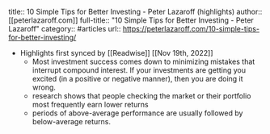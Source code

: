 title:: 10 Simple Tips for Better Investing - Peter Lazaroff (highlights)
author:: [[peterlazaroff.com]]
full-title:: "10 Simple Tips for Better Investing - Peter Lazaroff"
category:: #articles
url:: https://peterlazaroff.com/10-simple-tips-for-better-investing/

- Highlights first synced by [[Readwise]] [[Nov 19th, 2022]]
	- Most investment success comes down to minimizing mistakes that interrupt compound interest. If your investments are getting you excited (in a positive or negative manner), then you are doing it wrong.
	- research shows that people checking the market or their portfolio most frequently earn lower returns
	- periods of above-average performance are usually followed by below-average returns.